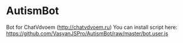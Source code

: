 AutismBot
=========

Bot for ChatVdvoem (http://chatvdvoem.ru)
You can install script here: https://github.com/VasyanJSPro/AutismBot/raw/master/bot.user.js
